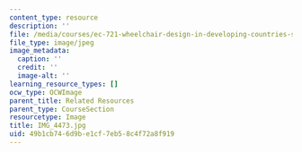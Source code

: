 ```yaml
---
content_type: resource
description: ''
file: /media/courses/ec-721-wheelchair-design-in-developing-countries-spring-2009/49b1cb746d9be1cf7eb58c4f72a8f919_IMG_4473.jpg
file_type: image/jpeg
image_metadata:
  caption: ''
  credit: ''
  image-alt: ''
learning_resource_types: []
ocw_type: OCWImage
parent_title: Related Resources
parent_type: CourseSection
resourcetype: Image
title: IMG_4473.jpg
uid: 49b1cb74-6d9b-e1cf-7eb5-8c4f72a8f919
---
```

